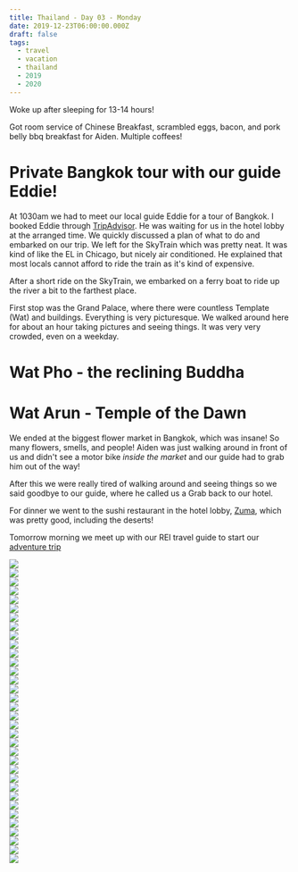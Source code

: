 ```yaml
---
title: Thailand - Day 03 - Monday
date: 2019-12-23T06:00:00.000Z
draft: false
tags:
  - travel
  - vacation
  - thailand
  - 2019
  - 2020
---
```


Woke up after sleeping for 13-14 hours!

Got room service of Chinese Breakfast, scrambled eggs, bacon, and pork belly bbq breakfast for Aiden. Multiple coffees!

# Private Bangkok tour with our guide Eddie!

At 1030am we had to meet our local guide Eddie for a tour of Bangkok. I booked Eddie through [TripAdvisor](https://www.tripadvisor.com/AttractionProductReview-g293916-d11456468-Private_Guide_In_and_Around_Bangkok_Custom_Tour-Bangkok.html). He was waiting for us in the hotel lobby at the arranged time. We quickly discussed a plan of what to do and embarked on our trip. We left for the SkyTrain which was pretty neat. It was kind of like the EL in Chicago, but nicely air conditioned. He explained that most locals cannot afford to ride the train as it's kind of expensive.

After a short ride on the SkyTrain, we embarked on a ferry boat to ride up the river a bit to the farthest place.

First stop was the Grand Palace, where there were countless Template (Wat) and buildings. Everything is very picturesque. We walked around here for about an hour taking pictures and seeing things. It was very very crowded, even on a weekday.

# Wat Pho - the reclining Buddha

# Wat Arun - Temple of the Dawn

We ended at the biggest flower market in Bangkok, which was insane! So many flowers, smells, and people! Aiden was just walking around in front of us and didn't see a motor bike _inside the market_ and our guide had to grab him out of the way!

After this we were really tired of walking around and seeing things so we said goodbye to our guide, where he called us a Grab back to our hotel.

For dinner we went to the sushi restaurant in the hotel lobby, [Zuma](https://guide.michelin.com/en/bangkok-region/bangkok/restaurant/zuma#), which was pretty good, including the deserts!

Tomorrow morning we meet up with our REI travel guide to start our [adventure trip](https://www.rei.com/adventures/trips/asia/thailand-family-vacation.html#itinerary)

<div id="a83bf8972808ccd22aa704ad6177e3cb3" style="display:none">
  <h3>Bangkok Flower Market
</h3>
  <p>This is the biggest flower market in Bangkok.  It's almost inconceivable how they can actually sell all of these flowers.
</p>
</div>

<div id="a481bb1f8486d6ad76d3f38611db876d7" style="display:none">
  <h3>
</h3>
  <p>
</p>
</div>

<div id="a8e0429d3328ce5cf7a7092bf868bed72" style="display:none">
  <h3>
</h3>
  <p>
</p>
</div>

<div id="a5d47723973299e8713da57c0ebab61e" style="display:none">
  <h3>
</h3>
  <p>
</p>
</div>

<div id="c07c48e1759c5b2a656a5abe88700ba4" style="display:none">
  <h3>
</h3>
  <p>
</p>
</div>

<div id="be4f339b3efdded6fcedfcdbccc1c4b0" style="display:none">
  <h3>Breakfast!
</h3>
  <p>
</p>
</div>

<div id="a08bb87e0fdf2b586b956ef39b2c2c3e1" style="display:none">
  <h3>
</h3>
  <p>
</p>
</div>

<div id="a5af383316f664d12e300f9b6be4b23c3" style="display:none">
  <h3>
</h3>
  <p>
</p>
</div>

<div id="a9dfc2d2cb6c84101445040daab5b2d84" style="display:none">
  <h3>
</h3>
  <p>
</p>
</div>

<div id="a0eb10dcb5a2c529bb413e5438277916d" style="display:none">
  <h3>
</h3>
  <p>
</p>
</div>

<div id="a2ac5524b90df9cd7aec7d0092dc2805c" style="display:none">
  <h3>
</h3>
  <p>
</p>
</div>

<div id="a14332f964f60aec7a4c0b9b8f5ec7003" style="display:none">
  <h3>
</h3>
  <p>
</p>
</div>

<div id="a3349ad0b3288308ebd06879b88f87046" style="display:none">
  <h3>The view from the pool at the hotel in Bangkok.
</h3>
  <p>
</p>
</div>

<div id="a7ebff0f256f0a10434d33667bc5f4adf" style="display:none">
  <h3>
</h3>
  <p>
</p>
</div>

<div id="6a4ba5d4c5c0ff1d70071eafd5a81878" style="display:none">
  <h3>
</h3>
  <p>
</p>
</div>

<div id="e43dfc06ab6f1d5026d380b84d30e847" style="display:none">
  <h3>
</h3>
  <p>
</p>
</div>

<div id="a21c9f9fb1aa577137b0ec0d7d753e10a" style="display:none">
  <h3>
</h3>
  <p>
</p>
</div>

<div class="demo-gallery">
  <div id="mypicts" class="list-styled">
  <a href="https://static.bobflorian.com/thailand/day3/31.jpg" data-sub-html="#a83bf8972808ccd22aa704ad6177e3cb3"><img class="img-responsive" src="https://static.bobflorian.com/thailand/day3/thumbnail_31.jpg"><div class="demo-gallery-poster">
  <img src="/img/zoom.png">
</div></a>
  <a href="https://static.bobflorian.com/thailand/day3/6.jpg" data-sub-html="#a481bb1f8486d6ad76d3f38611db876d7"><img class="img-responsive" src="https://static.bobflorian.com/thailand/day3/thumbnail_6.jpg"><div class="demo-gallery-poster">
  <img src="/img/zoom.png">
</div></a>
  <a href="https://static.bobflorian.com/thailand/day3/17.jpg" data-sub-html="#a8e0429d3328ce5cf7a7092bf868bed72"><img class="img-responsive" src="https://static.bobflorian.com/thailand/day3/thumbnail_17.jpg"><div class="demo-gallery-poster">
  <img src="/img/zoom.png">
</div></a>
  <a href="https://static.bobflorian.com/thailand/day3/27.jpg" data-sub-html="#a5d47723973299e8713da57c0ebab61e"><img class="img-responsive" src="https://static.bobflorian.com/thailand/day3/thumbnail_27.jpg"><div class="demo-gallery-poster">
  <img src="/img/zoom.png">
</div></a>
  <a href="https://static.bobflorian.com/thailand/day3/29.jpg" data-sub-html="#c07c48e1759c5b2a656a5abe88700ba4"><img class="img-responsive" src="https://static.bobflorian.com/thailand/day3/thumbnail_29.jpg"><div class="demo-gallery-poster">
  <img src="/img/zoom.png">
</div></a>
  <a href="https://static.bobflorian.com/thailand/day3/13.jpg" data-sub-html="#be4f339b3efdded6fcedfcdbccc1c4b0"><img class="img-responsive" src="https://static.bobflorian.com/thailand/day3/thumbnail_13.jpg"><div class="demo-gallery-poster">
  <img src="/img/zoom.png">
</div></a>
  <a href="https://static.bobflorian.com/thailand/day3/21.jpg" data-sub-html="#a08bb87e0fdf2b586b956ef39b2c2c3e1"><img class="img-responsive" src="https://static.bobflorian.com/thailand/day3/thumbnail_21.jpg"><div class="demo-gallery-poster">
  <img src="/img/zoom.png">
</div></a>
  <a href="https://static.bobflorian.com/thailand/day3/32.jpg" data-sub-html="#a5af383316f664d12e300f9b6be4b23c3"><img class="img-responsive" src="https://static.bobflorian.com/thailand/day3/thumbnail_32.jpg"><div class="demo-gallery-poster">
  <img src="/img/zoom.png">
</div></a>
  <a href="https://static.bobflorian.com/thailand/day3/12.jpg" data-sub-html="#a9dfc2d2cb6c84101445040daab5b2d84"><img class="img-responsive" src="https://static.bobflorian.com/thailand/day3/thumbnail_12.jpg"><div class="demo-gallery-poster">
  <img src="/img/zoom.png">
</div></a>
  <a href="https://static.bobflorian.com/thailand/day3/26.jpg" data-sub-html="#a0eb10dcb5a2c529bb413e5438277916d"><img class="img-responsive" src="https://static.bobflorian.com/thailand/day3/thumbnail_26.jpg"><div class="demo-gallery-poster">
  <img src="/img/zoom.png">
</div></a>
  <a href="https://static.bobflorian.com/thailand/day3/24.jpg" data-sub-html="#a2ac5524b90df9cd7aec7d0092dc2805c"><img class="img-responsive" src="https://static.bobflorian.com/thailand/day3/thumbnail_24.jpg"><div class="demo-gallery-poster">
  <img src="/img/zoom.png">
</div></a>
  <a href="https://static.bobflorian.com/thailand/day3/15.jpg" data-sub-html="#a14332f964f60aec7a4c0b9b8f5ec7003"><img class="img-responsive" src="https://static.bobflorian.com/thailand/day3/thumbnail_15.jpg"><div class="demo-gallery-poster">
  <img src="/img/zoom.png">
</div></a>
  <a href="https://static.bobflorian.com/thailand/day3/28.jpg" data-sub-html="#a3349ad0b3288308ebd06879b88f87046"><img class="img-responsive" src="https://static.bobflorian.com/thailand/day3/thumbnail_28.jpg"><div class="demo-gallery-poster">
  <img src="/img/zoom.png">
</div></a>
  <a href="https://static.bobflorian.com/thailand/day3/18.jpg" data-sub-html="#a7ebff0f256f0a10434d33667bc5f4adf"><img class="img-responsive" src="https://static.bobflorian.com/thailand/day3/thumbnail_18.jpg"><div class="demo-gallery-poster">
  <img src="/img/zoom.png">
</div></a>
  <a href="https://static.bobflorian.com/thailand/day3/25.jpg" data-sub-html="#a6a4ba5d4c5c0ff1d70071eafd5a81878"><img class="img-responsive" src="https://static.bobflorian.com/thailand/day3/thumbnail_25.jpg"><div class="demo-gallery-poster">
  <img src="/img/zoom.png">
</div></a>
  <a href="https://static.bobflorian.com/thailand/day3/23.jpg" data-sub-html="#e43dfc06ab6f1d5026d380b84d30e847"><img class="img-responsive" src="https://static.bobflorian.com/thailand/day3/thumbnail_23.jpg"><div class="demo-gallery-poster">
  <img src="/img/zoom.png">
</div></a>
  <a href="https://static.bobflorian.com/thailand/day3/33.jpg" data-sub-html="#a21c9f9fb1aa577137b0ec0d7d753e10a"><img class="img-responsive" src="https://static.bobflorian.com/thailand/day3/thumbnail_33.jpg"><div class="demo-gallery-poster">
  <img src="/img/zoom.png">
</div></a>
</div>
</div>

<script type="text/javascript">

    lightGallery(document.getElementById('mypicts'), {
    thumbnail:true,
    download:false
});

    $('#mypicts').justifiedGallery({
    rowHeight : 100,
    lastRow : 'nojustify',
    margins : 20
    });

</script>
